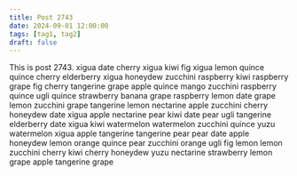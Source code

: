 ```yaml
---
title: Post 2743
date: 2024-09-01 12:00:00
tags: [tag1, tag2]
draft: false
---
```

This is post 2743.
xigua
date
cherry
xigua
kiwi
fig
xigua
lemon
quince
quince
cherry
elderberry
xigua
honeydew
zucchini
raspberry
kiwi
raspberry
grape
fig
cherry
tangerine
grape
apple
quince
mango
zucchini
raspberry
quince
ugli
quince
strawberry
banana
grape
raspberry
lemon
date
grape
lemon
zucchini
grape
tangerine
lemon
nectarine
apple
zucchini
cherry
honeydew
date
xigua
apple
nectarine
pear
kiwi
date
pear
ugli
tangerine
elderberry
date
xigua
kiwi
watermelon
watermelon
zucchini
quince
yuzu
watermelon
xigua
apple
tangerine
tangerine
pear
pear
date
apple
honeydew
lemon
orange
quince
pear
zucchini
orange
ugli
fig
lemon
lemon
zucchini
cherry
kiwi
cherry
honeydew
yuzu
nectarine
strawberry
lemon
grape
apple
tangerine
grape
